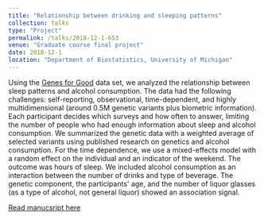```yaml
---
title: "Relationship between drinking and sleeping patterns"
collection: talks
type: "Project"
permalink: /talks/2018-12-1-653
venue: "Graduate course final project"
date: 2018-12-1
location: "Department of Biostatistics, University of Michigan"
---
```


Using the [Genes for Good](https://genesforgood.sph.umich.edu) data set, we analyzed the relationship between sleep patterns and alcohol consumption. The data had the following challenges: self-reporting, observational, time-dependent, and highly multidimensional (around 0.5M genetic variants plus biometric information). Each participant decides which surveys and how often to answer, limiting the number of people who had enough information about sleep and alcohol consumption. We summarized the genetic data with a weighted average of selected variants using published research on genetics and alcohol consumption. For the time dependence, we use a mixed-effects model with a random effect on the individual and an indicator of the weekend. The outcome was hours of sleep. We included alcohol consumption as an interaction between the number of drinks and type of beverage. The genetic component, the participants' age, and the number of liquor glasses (as a type of alcohol, not general liquor) showed an association signal.

[Read manucsript here](https://docs.google.com/document/d/1SeDkhSAwG6Yrk1iZc_Urf1v8FmeJU6cTDei0SIOjqIs/edit)
